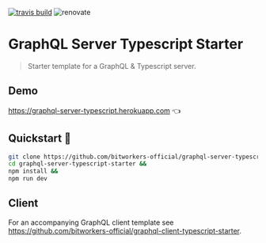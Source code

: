 [![travis build](https://img.shields.io/travis/bitworkers-official/graphql-server-typescript-starter.svg?style=flat-square)](https://travis-ci.org/bitworkers-official/graphql-server-typescript-starter) ![renovate](https://badges.renovateapi.com/github/bitworkers-official/graphql-server-typescript-starter)

# GraphQL Server Typescript Starter

> Starter template for a GraphQL & Typescript server.

## Demo

https://graphql-server-typescript.herokuapp.com 👈

## Quickstart 🚀

```bash
git clone https://github.com/bitworkers-official/graphql-server-typescript-starter &&
cd graphql-server-typescript-starter &&
npm install &&
npm run dev
```

## Client

For an accompanying GraphQL client template see https://github.com/bitworkers-official/graphql-client-typescript-starter.
